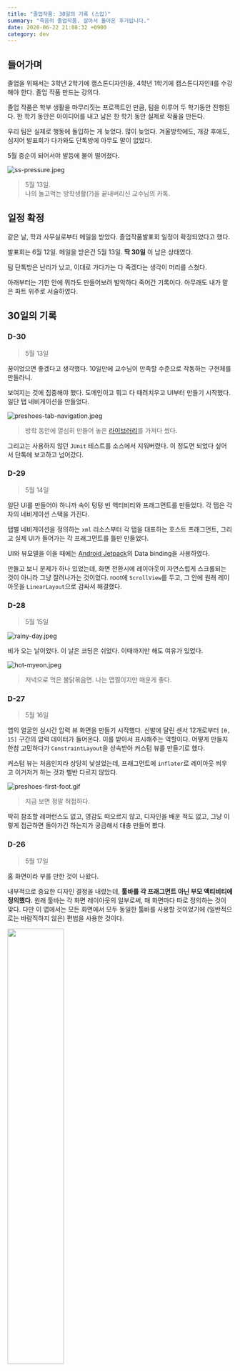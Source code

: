 ```yaml
---
title: "졸업작품: 30일의 기록 (스압)"
summary: "죽음의 졸업작품. 살아서 돌아온 후기입니다."
date: 2020-06-22 21:08:32 +0900
category: dev
---
```


## 들어가며

졸업을 위해서는 3학년 2학기에 캡스톤디자인I을, 4학년 1학기에 캡스톤디자인II를 수강해야 한다. 졸업 작품 만드는 강의다.

졸업 작품은 학부 생활을 마무리짓는 프로젝트인 만큼, 팀을 이루어 두 학기동안 진행된다. 한 학기 동안은 아이디어를 내고 남은 한 학기 동안 실제로 작품을 만든다.

우리 팀은 실제로 행동에 돌입하는 게 늦었다. 많이 늦었다. 겨울방학에도, 개강 후에도, 심지어 발표회가 다가와도 단톡방에 아무도 말이 없었다.

5월 중순이 되어서야 발등에 불이 떨어졌다.

![ss-pressure.jpeg](/assets/images/D8mk7Z6.jpg)

> 5월 13일.    
나의 놀고먹는 방학생활(?)을 끝내버리신 교수님의 카톡.

## 일정 확정

같은 날, 학과 사무실로부터 메일을 받았다. 졸업작품발표회 일정이 확정되었다고 했다.

발표회는 6월 12일. 메일을 받은건 5월 13일. **딱 30일** 이 남은 상태였다.

팀 단톡방은 난리가 났고, 이대로 가다가는 다 죽겠다는 생각이 머리를 스쳤다.

아래부터는 기한 안에 뭐라도 만들어보려 발악하다 죽어간 기록이다. 아무래도 내가 맡은 파트 위주로 서술하였다.

## 30일의 기록

### D-30

> 5월 13일

꿈이었으면 좋겠다고 생각했다. 10일만에 교수님이 만족할 수준으로 작동하는 구현체를 만들라니.

보여지는 것에 집중해야 했다. 도메인이고 뭐고 다 때려치우고 UI부터 만들기 시작했다. 일단 탭 네비게이션을 만들었다.

![preshoes-tab-navigation.jpeg](/assets/images/lrZhtdD.jpg)

> 방학 동안에 열심히 만들어 놓은 [라이브러리](https://github.com/potados99/android-essentials)를 가져다 썼다.

그리고는 사용하지 않던 `JUnit` 테스트를 소스에서 지워버렸다. 이 정도면 되었다 싶어서 단톡에 보고하고 넘어갔다.

### D-29

> 5월 14일

일단 UI를 만들어야 하니까 속이 텅텅 빈 액티비티와 프래그먼트를 만들었다. 각 탭은 각자의 네비게이션 스택을 가진다.

탭별 네비게이션을 정의하는 `xml` 리소스부터 각 탭을 대표하는 호스트 프래그먼트, 그리고 실제 UI가 들어가는 각 프래그먼트를 틀만 만들었다.

UI와 뷰모델을 이을 때에는 [Android Jetpack](https://www.google.com/aclk?sa=l&ai=DChcSEwiT7tTLvJXqAhVw05YKHeJKD-AYABAAGgJ0bA&sig=AOD64_2_vQ7qsrH68DCYl5JU9DZHzQyGOA&q=&ved=2ahUKEwj8z8_LvJXqAhXbwosBHXDLBpoQ0Qx6BAgNEAE&adurl=)의 Data binding을 사용하였다.

만들고 보니 문제가 하나 있었는데, 화면 전환시에 레이아웃이 자연스럽게 스크롤되는 것이 아니라 그냥 잘려나가는 것이었다. root에 `ScrollView`를 두고, 그 안에 원래 레이아웃을 `LinearLayout`으로 감싸서 해결했다.

### D-28

> 5월 15일

![rainy-day.jpeg](/assets/images/oR7nxHA.jpg)

비가 오는 날이었다. 이 날은 코딩은 쉬었다. 이때까지만 해도 여유가 있었다.

![hot-myeon.jpeg](/assets/images/Hq4jOII.jpg)

> 저녁으로 먹은 불닭볶음면. 나는 맵찔이지만 매운게 좋다.

### D-27

> 5월 16일

앱의 얼굴인 실시간 압력 뷰 화면을 만들기 시작했다. 신발에 달린 센서 12개로부터 `[0, 15]` 구간의 압력 데이터가 들어온다. 이를 받아서 표시해주는 역할이다. 어떻게 만들지 한참 고민하다가 `ConstraintLayout`을 상속받아 커스텀 뷰를 만들기로 했다.

커스텀 뷰는 처음인지라 상당히 낯설었는데, 프래그먼트에 `inflater`로 레이아웃 씌우고 이거저거 하는 것과 별반 다르지 않았다.

![preshoes-first-foot.gif](/assets/images/Ek0OaU9.gif)

> 지금 보면 정말 허접하다.

딱히 참조할 레퍼런스도 없고, 영감도 떠오르지 않고, 디자인을 배운 적도 없고, 그냥 이렇게 접근하면 돌아가긴 하는지가 궁금해서 대충 만들어 봤다.

### D-26

> 5월 17일

홈 화면이라 부를 만한 것이 나왔다.

내부적으로 중요한 디자인 결정을 내렸는데, **툴바를 각 프래그먼트 아닌 부모 액티비티에 정의했다.** 원래 툴바는 각 화면 레이아웃의 일부로써, 매 화면마다 따로 정의하는 것이 맞다. 다만 이 앱에서는 모든 화면에서 모두 동일한 툴바를 사용할 것이었기에 (일반적으로는 바람직하지 않은) 편법을 사용한 것이다.

<img src="/assets/images/Y7z8A9b.jpeg" width="50%">

> iOS의 시계 앱을 많이 참고했다.

### D-25

> 5월 18일

**디자인을 극적으로 개선했다.**

구글을 한참 뒤져 영감을 많이많이 얻었다. 앱 컨셉을 피트니스쪽이 아닌 테크와 의료, 조금 전문적인 방향으로 선회하면서 어둡고 있어보이는(?) 테마를 선택했다.

<img src="/assets/images/C1d2E3f.jpeg" width="50%">

> 기적적으로 적절한 발 모양 이미지를 얻었다.

내부적으로는 `style` 대신 현재 테마의 `attribute`를 사용하는 쪽으로 코드를 수정하였다.

예를 들어, `android:background="@color/backgroundLittleDark` 대신 `android:background="?attr/barBackground"`를 사용하였다. 그냥 상수인 `style` 대신, 선택한 테마에 따라 적절한 리소스가 배정되도록 하였다.

스타일 다루는 것은 예-전에 [QKSMS](https://play.google.com/store/apps/details?id=com.moez.QKSMS&hl=ko)라는 앱을 뜯어보면서 배웠다. 그리고 여기에 잘 써먹었다. ㅎㅎ

### D-24

> 5월 19일

보통 압력을 시각화할 때에는 열 분포와 비슷하게 표현한다. 압력이 센 곳은 빨갛게, 약한 곳은 파랗게.

이걸 도와주는 라이브러리가 있나 해서 찾아 보니 [AndroidHeatMap](https://www.google.com/url?sa=i&url=https%3A%2F%2Fgithub.com%2FHeartlandSoftware%2FAndroidHeatMap&psig=AOvVaw1rQoW_2X78mDDJ0fKbrkRt&ust=1592919292337000&source=images&cd=vfe&ved=0CA0QjhxqFwoTCJj6vPbEleoCFQAAAAAdAAAAABAD)이라는게 있었다.

<img src="/assets/images/U4v5W6X.gif" width="50%">

> AndroidHeatMap 적용 완료.

저 점 하나 하나를 마커(`marker`)라고 하는데, 마커 색상을 HSV gradation으로 주게 되어 있었다.

HSV 색 공간에 대한 이야기는 예전에 모니터 캘리브레이션 할 때나 올해 초 이미지 처리 배울 때에 잠깐 들어봤던 것이 전부였다. 사진에 있는 테두리로 갈수록 투명해지는 주황색을 구현하기 위해 무식한 방법을 취했다. 컬러 코드를 조금씩 바꿔가며 타이핑과 빌드를 수백 번 반복했다.

도메인과 데이터 레이어에서는 양 신발의 센서에서 들어오는 샘플을 하나로 합치기 위해 구글과 스택오버플로우에게 빌어 두 개의 `DataSource`를 가지는 `CombinedLiveData`를 구해다가 사용했다. `RxJava`같은 걸 쓰면 별 복잡하고 기괴한 데이터 흐름도 다룰 수 있던데, 그것에 비하면 이건 참 straightforward하다.

### D-23

> 5월 20일

이 날부터 학교에서 남아 썩기 시작했다.

드디어 홈 화면을 레이아웃부터 뷰모델까지 끝내고 도메인-데이터 레이어에 손을 대기 시작했다.

센서의 현재 값을 `LiveData`로 제공하는 `SensorStateRepository`를 두고, 이를 사용하여 기기 연결과 샘플 기록을 담당하는 `SensorDeviceService`를 두었다.

뷰모델에서는 실시간 센서 상태에 접근할 때에는 `SensorStateRepository`를 사용하였고, 센서 모듈과 연결을 하고자 할 때에는 `UseCase`를 통해 `SensorDeviceService`를 호출하였다.

홈 화면에 있는 압력 뷰가 잘 작동하는지 확인하기 위해 임의의 가짜 데이터를 생성하는 로직을 두었다.

이제 하드웨어가 슬슬 준비되어야 하는데, 하드웨어 담당 팀원은 프로토타입을 만들려면 멀어 보였다.

![sensor-very-first.jpeg](/assets/images/OBDKURe.jpg)

> 일정상 80%는 완성되어 있어야 했다.

날씨는 좋았다.

![weather-good.jpeg](/assets/images/ugwDeI1.jpg)

> 우리 학교가 노을이 참 예쁘다.

모여서 코딩하다가 지하철 역까지 뛰어서 막차 타고 집에 갔다.

![last-train.jpeg](/assets/images/NE2cZgl.jpg)
> 지하철역은 저-멀리에. 막차까지 남은 시간은 10분.

### D-22

> 5월 21일

발 압력 뷰(`FootPressureView`)를 여기저기서 쓰게 되었다. 이를 위해서 해당 뷰가 parent 뷰에 의해 크기가 정해질 수 있도록 수정하였다.

족저압 검사 화면을 구현하기 시작했다. 검사(diagnosis) 탭을 누르면 가능한 검사 목록이 나오고, 하나를 선택하면 검사 화면으로 넘어간다. 이때 이 넘어가는 transition에 애니메이션을 적용하였다.

![preshoes-diagnosis-done.jpeg](/assets/images/jaIg34I.jpg)

> 휴게실에서 완성했다. 리모델링된 휴게실 참 좋다. 학비는 이런 데에 써야지 ㅎ

`FootPressureView`는 압력 분포를 표시하기 위해 `AndroidHeatMap` 라이브러리를 사용하는데, 이 녀석이 UI 스레드에서 그래픽 렌더링을 처리하는 것이다. 이 작업은 무려 초당 100회가 넘게(센서의 샘플율이 좀 높다) 진행되는지라 화면 전환이 버벅였다. 그래서 백그라운드에서 코루틴으로 수행하도록 바꾸었다.

코루틴은 스레드와 다르게 **매우 저렴하다**. 하지만 스레드에 민감한 `Realm`같은 녀석과 함께 사용하면 대참사가 일어날 수도 있다 (후술한다...)

![restroom.jpeg](/assets/images/NFqsbjD.jpg)

> 정보기술대학교 휴게실 풍경

### D-21

> 5월 22일, 교수님에게 데모 영상 제출 D-1, 포스터 시안 마감일

**처음으로 밤을 샜다.**

홈 화면과 진단 화면에 이어 보고서 화면을 만들었다.

<img src="/assets/images/K7l8M9n.jpeg" width="50%">

> 당연히 데이터는 모두 뻥이다.

늘 하던 대로 프래그먼트에 `RecyclerView`를 만들고, `LayoutManager`는 `LinearLayoutManager`로, 데이터는 뷰모델에서 꺼내서 그대로 넘겨주고, 리스트 아이템은 적당히 `ConstraintLayout`으로 필요한 정보를 뿌리도록 했다.

어댑터에서는 `ViewHolder`를 상속받아 적당히 뷰를 찾아 데이터를 표시하는 코드를 양산해내었다.

프래그먼트가 만들어질 때에(`onCreate`) 뷰모델을 구해와서 데이터를 꺼내 그대로 어댑터에 끼워 넣어 주었다.

잘 돌아는 갔다. 포스터에 실릴 정도로 **'멋지지가 않'** 아서 문제였지. 팀원의 피드백을 바닥부터 끌어내어 모으고 모아 코드에 그대로 녹여내어 드렸다. 결국 새벽을 지나 아침에 해가 뜨고도 점심 가까이 못 잤다. 결국 그날 약속 취소했다.

팀원들은 학교에서 밤을 샜다. **하드웨어를 담당하는 팀원이 개 뻘짓 + 삽질** 을 해대는 바람에 데모 영상 촬영 당일까지 **하드웨어가 준비되지 않은 탓** 이었다.

상당한 환멸감이 느껴지는 날이었다.

### D-20

> 5월 23일, 교수님에게 데모 영상 제출 마감일

총체적 난국이었다.

하드웨어 담당자는 그토록 호언장담하던 완성 데드라인도 맞추지 못한 채 삽으로 흙이나 퍼나르고 있었다. 밤까지는 데모 영상을 제출해야 하는데, 납땜 연기 몇번 마시더니 그대로 두통을 호소하며 뻗어버렸다. 어쩔 수 없이 눈속임을 사용할 수 밖에 없었다.

![commit-fake-data.png](/assets/images/U0uB2RP.png)

> 커밋 메시지: "Generating fake data."

발을 세로로 4등분한 다음에 각 섹션별로 걸음 phase마다 가해지는 압력을 손으로 하나 하나 기입해가며 *자연스러워 보이는* 가짜 데이터 생성기를 만들었다.

<img src="/assets/images/T1m2N3O.gif" width="50%">

> 아는 상태로 보면 조금 부자연스럽다.

~~~Java
private val phaseToSectionWeights = arrayOf(
     listOf(0f, 0f, 0f, 0f),
     listOf(0f, 0f, 0f, 0f),
     listOf(0f, 0f, 0f, 0f),

     listOf(0f, 0f, 0f, 0f),
     listOf(0.25f, 0f, 0f, 0f),
     listOf(0.5f, 0f, 0f, 0f),
     listOf(0.75f, 0f, 0f, 0f),
     listOf(1f, 0f, 0f, 0f),
     listOf(1f, 0.3f, 0f, 0f),
     listOf(1f, 0.6f, 0f, 0f),
     listOf(1f, 1f, 0f, 0f),
     listOf(0.75f, 1f, 0.5f, 0f),
     listOf(0.5f, 1f, 1f, 0f),

     listOf(0f, 1f, 1f, 0.5f),
     listOf(0f, 0.5f, 1f, 0.75f),
     listOf(0f, 0f, 1f, 1f),
     listOf(0f, 0f, 0.6f, 1f),
     listOf(0f, 0f, 0.3f, 1f),
     listOf(0f, 0f, 0f, 1f),
     listOf(0f, 0f, 0f, 0.75f),
     listOf(0f, 0f, 0f, 0.5f),
     listOf(0f, 0f, 0f, 0.25f),
     listOf(0f, 0f, 0f, 0f),

     listOf(0f, 0f, 0f, 0f),
     listOf(0f, 0f, 0f, 0f),
     listOf(0f, 0f, 0f, 0f)
 )
~~~

> 한 걸음 내에서의 *자연스러운* 압력 변화는 저렇게 생겼다.

성공적으로 보이는 영상을 촬영, 제출하고 나니 뻗어있던 팀원이 컨디션을 회복했다.

그리고 막차를 놓친 나는 택시를 타고 집에 갔다.

![last-train-bye.jpeg](/assets/images/c5TVzD3.jpg)

> 지출 1만 5천원

### D-19

> 5월 24일 (일요일)

금요일에는 원래 약속이 있다. 그 약속을 일요일로 옮겼다.

### D-18

> 5월 25일

하드웨어는 마감 기한을 3일째 넘긴 후에도 진전이 없었다. 이 팀원이 이걸 해낼 것이라는 희망을 그냥 접었다.

안드로이드 휴대 전화와 센서 모듈은 블루투스로 연결된다. 신뢰성 있는 통신을 위한 블루투스 연결 기반이 이날 완성되었다.

안드로이드의 블루투스 라이브러리를 다음과 같이 사용하였다:

1. 페어링된 `BluetoothDevice`로부터 `BluetoothSocket`을 가져온다.
2. 소켓을 열고 `InputStream`을 얻어 백그라운드에서 계속 읽는다.
3. 프로토콜에 맞는 메시지가 들어오면 해석하여 처리한다.

한번에 잘 되면 좋았겠지만, `BluetoothSocket`을 가져오는 것 부터 문제 투성이였다.

`BluetoothDevice`로부터 소켓을 가져오는 `createRfcommSocketToServiceRecord` 메소드가 자꾸 `IOException`을 토했다. 스택오버플로를 한번 산책하고 와 `createRfcommSocketToServiceRecord` 해결책을 찾았다.

`createRfcommSocketToServiceRecord` 말고 숨겨진 `createRfcommSocket` 메소드가 존재했다. 이는 `@Hidden` 처리되어 있었지만, 자바의 reflection으로 꺼내어 쓸 수 있었다. 이를 `createRfcommSocketToServiceRecord`의 fallback method로 사용하여 실패하지 않는 연결을 구축할 수 있었다.

구현을 해 놓고 보니, `createRfcommSocketToServiceRecord`가 실패하는 원인이 궁금했다. 구글을 한 바퀴 더 돌고 오니, 해당 메소드를 호출할 때에 인자로 UUID `00001101-0000-1000-8000-00805F9B34FB`를 넘겨주면 된다고 한다.

`00001101-0000-1000-8000-00805F9B34FB`는 블루투스 프로토콜 중 **시리얼 포트 서비스를 위해 사용되는 UUID** 라고 한다. UUID를 변경한 후 fallback method까지 갈 것도 없이 바로 잘 연결되었다.

이 날은 비교적 이른 10시 반 즈음에 집에 갔다.

### D-17

> 5월 26일

도메인 레이어를 완성했다.

뷰모델의 모든 동작은 `UseCase`를 호출하고, `UseCase`는 `Service`나 `Repository`에게 실제 동작을 위임한다. `Service`와 `Repository`는 데이터 레이어에서 구현되며, DB에 접근하거나 기기와 연결하는 등 실제 구현을 담고 있다.

### D-16

> 5월 27일

**본의 아니게 구술 발표를 하게 되었다.**

![pr-for-me-q.jpeg](/assets/images/hTnNXtx.jpg)

> 아...ㅎㅎ

교수님이 시연 영상 제출하라고 지시하시던 당시에 "*완성되면 구술발표 하게 해주세요*" 라고 말해놓은 것이 화근이었다. 성공적으로 *보이는* 시연 영상이 구술 발표에 참여하고자 하는 적극적 의지의 표명으로 해석된 것.

이미 명단은 학과 사무실에 넘어갔고, 포스터 제작이 시작됐다.

**완성을 해야 했다.**

일단 reactive한 데이터 흐름을 위해 `Realm`을 도입했다. 무려 데이터 계층부터 표현 계층까지를 한번에 이어 주는, 가장 깊은 곳에서 데이터의 변경이 생기면 그것이 바로 자동으로 뷰에 반영되게 도와 주는, zero-copy 네이티브 데이터베이스이다.

`Realm`에 의존하여, 엔티티 대부분을 `RealmObject`로 바꾸는 등, `Realm`으로의 전환을 마쳤다.

이날 신발 센서 모듈 절반이 완성되었다며(절반은 작동하지 않는다 함) 팀원이 사진을 보내 왔다.

![preshoes-shoe-very-first.jpeg](/assets/images/DnxCkh9.jpg)

> 이때부터 매우 불길한 예감이 들었다.

그래도 날씨는 좋았다.

![campus-clouds.jpeg](/assets/images/iPUhDui.jpg)

> 오후 4시 29분.

### D-15

> 5월 28일

**하드웨어가 팀원 손에서 완성되기를 기대하기 어려워졌다.** 추가로 재료비를 신청하여 새로운 설계로 다시 만드는 방법을 추진하였다. 당장 **재료비 신청이 다음날까지** 였고, 학교에 도착한 시간이 오후 6시였다.

머리에 떠오른 구상대로 디바이스 마트에서 장바구니에 담고, 압력 센서를 가장 빨리 조달할 수 있는 국내 기업을 찾았다. 해당 기업 고객센터에 연락하여 결제 후 당일 발송된다는 소식을 듣고 구매처를 결정하였고, 구매할 품목을 엑셀로 작성하여 교수님의 승인을 받은 뒤 빠르게 학과 사무실에 전달하였다.

구술 발표 순서가 나왔다. 우리 팀은 10팀 중 8번째. 그나마 다행이었다.

이 프로젝트에서 앱이 의존하는 존재는 `센서 모듈`과 `서버`이다. 개발 과정에서 둘 다 사용 가능한 경우는 거의 없었기에, 둘 없이 앱을 온전하게 굴리면서도 기능을 테스트할 수 있는 방법이 필요했다.

안드로이드가 지원하는 product flavor를 사용했다. `실제 서버`/`목업 서버`와 `실제 센서 기기`/`가상 센서 기기`, 이렇게 총 4개의 경우에 따라 다른 소스 세트를 사용하여 빌드하였다.

블루투스 목업(가상 센서 기기)은 이전에 만든 `FakeDataGenerator`의 출력을 마치 블루투스 소켓을 통해 전달받는 것처럼 가상화하여 준다.

### D-14

> 5월 29일

소프트웨어는 안정기에 접어들었다.

앱에 아이콘과 스플래시 스크린을 추가하고, 검사 화면을 이탈할 때에 타이머가 멈추지 않는 버그를 해결하였다.

다만 이때까지도 하드웨어는 준비되지 않았다. 데이터 분석을 담당하는 팀원은 분석할 데이터를 수집하지 못해 큰 어려움을 겪었다.

### D-13

> 5월 30일

이 날은 카카오 바이크를 탔다 :)

![go-to-work-by-bike.jpeg](/assets/images/2OYL73B.jpg)

> 그리고 지하주차장에 주차해서 정지를 먹었다.

서버와의 통합을 시작하였다.

앱 내의 저수준 데이터 분석기의 출력을 서버로 전달하는 부분을 작성하였다.

`Retrofit2`를 사용했다. 늘 하던 대로 인터페이스를 정의하고 모델을 정의했다. 팀원이 작성한 서버의 API 문서가 확정되지 않아 초반에 어려움을 겪었다.

서버에서 반복적으로 `500`에러가 발생하여 원인을 찾아내느라 테스트에 애를 먹었다.

### D-12

> 5월 31일

서버와의 통합이 마무리되었고, 서버 목업도 작성을 마쳤다.

회원 관리 체계를 도입하면서 로그인 화면과 회원가입 UI를 추가하였다.

그리고 하드웨어는 결국 완성되지 않았다. 센서마다 물리적 특성도 다르고 입력값이 상당히 불안정했다.

![preshoes-shoe-fail.jpeg](/assets/images/k0wyGiA.jpg)

> 프로토타입의 프로토타입

### D-11

> 6월 1일

최종 발표 영상 제출 마감이 9일 남은 시점에서 하드웨어가 이 모양이었다.

![preshoes-shoe-epic-fail.gif](/assets/images/ZKZmcfC.gif)

> 망했음을 직감했다.

앱은 완성 단계에 이르렀으나, 하드웨어가 더 이상 팀원에게 맡길 수 없는 지경까지 가버렸다. 신청한 재료가 도착하면 바로 실행에 옮겨야 헀다.

일단 도면을 그렸다.

<img src="/assets/images/O1p2Q3r.jpeg" width="70%">

> 종이에 볼펜

그리고 디지털로 옮겼다.

<img src="/assets/images/G4h5I6j.png" width="70%">

> Graphics

회로는 아래처럼 브릿지 보드를 사용하여 제작할 계획을 세웠다.

![preshoes-circuit.jpeg](/assets/images/7734jHi.jpg)

### D-10

> 6월 2일

**부품이 도착했다.**

압력 센서와 브릿지 보드를 집에서 택배로 수령하고, 디바이스마트에서 구매한 부품은 마침 근처라 방문수령하였다.

![preshoes-materials.jpeg](/assets/images/kAk7zey.jpg)

> 디바이스마트가 집 앞에 있다.

압력 센서를 MCU와 연결하는 데에 필수인 pull-down 브릿지 보드 3개를 연장하여 12채널 브릿지 보드를 제작하였다.

![bridge-board-in-progress.jpeg](/assets/images/vk1PbtZ.jpg)

![bridge-board.jpeg](/assets/images/C8AC2Jl.jpg)

> 직접 만든 12채널 브릿지 보드. 정성스런 50포인트 납땜.

### D-9

> 6월 3일

슬슬 마감의 압박이 찾아오기 시작했다.

나머지 한 쪽 브릿지 보드도 제작을 마쳤다.

![bridge-board-both.jpeg](/assets/images/BR8f8zp.jpg)

> 케이블도 만들었다. 소켓은 몰렉스 5264.

그리고 바로 센서 패널(깔창 부분) 제작에 착수했다.

![preshoes-new-prototype.jpeg](/assets/images/ZXzdynV.jpg)

> 아름답지는 않다.

제작 도중 예상치 못한 복병을 마주했다. 케이블이 너무 두꺼워서 얇게 만들 수가 없는 것. 주문제작형 인쇄 박막 기판을 만들자니 돈과 시간이 없고, 피복 달린 케이블을 그대로 쓰자니 내구도와 완성도가 심각하게 떨어질 것 같았다.

한참 동안 구글신에게 빌어 영감을 얻는 뒤 내린 결론은, **구리 박막을 전선으로 하여 flex PCB를 직접 만들자** 는 것이었다.

### D-8

> 6월 4일

이날은 새벽부터 시작했다. 잠을 잘 수가 없었다.

구리 박막은 없지만 구리 테이프는 있었다. 구리 테이프를 가공하려면 비닐 커터가 필요하다. 그런데 당장 비닐 커터를 대여해서 사용할 수 있는 곳이 생각나지 않았다. 다른 대안을 찾아야 했다.

혹시나 학교 4호관에 새로 생긴 Maker space에 장비가 있나 싶어 홈페이지를 찾아가 보았다. 비닐 커터는 없었지만 레이저 커터가 두 대나 있었다. 레이저 커터에 대해 알아 보니, 얇은 재료는 물론, 어느 정도 두꺼운 재료도 깔끔하게 잘라내는 도구였다. 바로 예약을 하고 도면을 그렸다.

<img src="/assets/images/S4t5U6v.png" width="70%">

> 맥의 Graphics 앱 사용, 앱스토어에 있다.

레이저 커터에게 작업을 지시해야 하니, 도면을 일러스트레이터로 옮겨서 `.dxf` 포맷으로 export했다.

![preshoes-wire-preview.png](/assets/images/olfs5Cg.png)

> 3D 미리보기

잠깐 동안 잠을 잔 뒤에 학교로 이동하였다.

레이저 커터에 재료를 넣고 도면을 업로드하여 가공을 시작하였는데, **구리 테이프가 잘리지 않았다.** 이게 무슨 일인가 싶어 같은 위치에 종이를 두었더니 잘 잘렸다. 금속은 아무리 얇아도 자를 수 없는 모양이었다.

![preshoes-laser-fail.jpeg](/assets/images/Al8viQE.jpg)

> 구리 테이프에는 흠집조차 나지 않았다.

결국 가내수공업을 택했다.

![preshoes-wire-hand-1.jpeg](/assets/images/CxxWtmy.jpg)

> 구리 테이프에 도면을 붙여 가위로 수동 가공(...)

여기서 팀워크가 빛을 발휘했다. 아주 빠른 시간 안에 모든 배선을 가공해 내었다.

![preshoes-wire-hand-2.jpeg](/assets/images/simSxIj.jpg)

> 가공 후 딱풀로 붙였다.

자정이 지나기 전에 한쪽을 완성했다.

![preshoes-one-done.jpeg](/assets/images/2ngqKkJ.jpg)

> 센서와 구리테이프는 얇은 배선과 납으로 연결했다.

나머지 한 쪽은 밤에 학교에서 머무르며 만들었다.

### D-7

> 6월 5일

이미 한 쪽을 만들어 놓은 터라 레퍼런스와 노하우를 모두 보유하고 있었다. 덕분에 다른 한 쪽은 훨씬 깔끔하게 만들 수 있었다.

![preshoes-so-clean.jpeg](/assets/images/RnSn2zi.jpg)

> 깔끔한 순간접착제 마감

![preshoes-drying.jpeg](/assets/images/AV8BpjC.jpg)

> 말리는 중.

그렇게 다 완성하고 아침 8시에 학교를 나왔다.

![going-home-morning.jpeg](/assets/images/82EtnLX.jpg)

> 안개가 가득 꼈다.

### D-6

> 6월 6일

마감 작업을 시작했다. 신발 속에 들어가서도 파손되면 안 되며, 적당히 유연해야 했다. 팀원의 아이디어를 차용하여 절연테이프로 센서 패널을 마감하였다.

![preshoes-finishing.jpeg](/assets/images/IJvXFyh.jpg)

> 폭이 아주 넓은 전기테이프가 있었으면 하는 바람이었다.

그렇게 하나의 세트가 완성되었다.

![preshoes-single-set.jpeg](/assets/images/ezMqfF9.jpg)

> 왼쪽부터 배터리, MCU 보드, 블루투스 모듈, 브릿지 보드, 센서 패널.

나머지 한 쪽도 완성한 후 테스트를 진행하였다.

![preshoes-works.gif](/assets/images/z3Cuzhs.gif)

**기대한 만큼 잘 작동하였다.**

### D-5

> 6월 7일

이 날은 집에서 편히 쉬다가 발표 자료를 만들었다. 발표에 할당된 시간은 5분이었는데, 구현 이야기로 채우니 심히 모자라 아쉬웠다.

### D-4

> 6월 8일

![preshoes-look.png](/assets/images/JqqRgs7.png)

> 정보대 앞

마감 완료한 패키지를 신발에 장착하였다.

신발, 앱, 서버와의 연동을 점검하고 최종 발표 영상에 넣을 시연 영상을 촬영했다.

### D-3

> 6월 9일, 최종 발표 영상 제출 D-1.

역할이 사라진 (전)하드웨어 담당 팀원이 영상 편집을 맡겠다고 나섰다.

영상 제출까지는 30시간 이상이 남은 상태.

### D-2

> 6월 10일, 최종 발표 영상 제출 마감.

영상 제출 마감은 오전 11시였다. 편집을 맡겠다고 했던 팀원은 전날 확보해둔 24시간을 모두 소비하고 자정이 지나서야 편집을 시작하였다. 이마저도 노트북의 퍼포먼스나 전원 공급 문제로 차질이 생겨 아침까지 최종 렌더링된 편집본을 받아볼 수 없는 상황이었다.

결국 내가 했다.

IdeaBoom 사이트에 올라갈 상세 설명도 작성하였다. HTML 에디터를 지원하기에, 원하는 것을 모두 표현할 수 있었다.

### D-1

> 6월 11일, 졸업작품발표회 D-1.

IdeaBoom에 올라간 작품에 좋아요가 몇 개나 달리는지 구경했다.

발표회 당일 시연을 위해 리허설을 진행하였다. 프로젝트 특성 상 휴대전화 화면과 사람이 걷는 모습을 동시에 보여 주어야 했기에 다음 옵션들이 후보에 올랐다.

- 휴대전화 화면과 사람이 걷는 모습을 동시에 카메라에 담기.
- 휴대전화 화면을 미러링하고, 사람이 걷는 모습을 카메라에 담아 화면 분할로 표시하기.

가시성과 깔끔함을 위해 후자를 택하였다.

### D-0

> 6월 12일, 졸업작품발표회 당일.

아침 일찍 학교에 모였다.

카메라를 고정하기 위해 삼각대를 들고 갔다.

휴대전화와 신발을 연결하고, 화면을 컴퓨터에 미러링하였다. 카메라를 설치하고 컴퓨터에 연결하여 두 화면을 동시에 띄워 Zoom 화면 공유로 송출하였다. 약간의 딜레이 이슈가 있어 여러 솔루션을 검토해 보았고, `LTE-핫스팟` + `TeamViewer` 환경에서 가능한 가장 만족스러운 품질을 얻을 수 있었다.

앞에 7팀이 있어 우리 팀까지 오는 데에 시간이 조금 걸렸다. 교수님의 질문은 역시 날카로웠다. 긴장이 되면서도 한편으로는 빨리 끝났으면 좋겠다는 생각이 들었다.

우리 팀의 차례가 되어 시연을 시작하였다. 초반에 연결 문제로 1분 가량 심장이 떨리는 일이 있었지만 다행히 너그럽게 넘어가 주셨다. 시연이 끝난 후 질의응답 시간이 찾아왔다. 데이터 분석을 담당한 팀원은 전문성을 드러내며 좋은 답변을 내놓았다. 나는 방심하고 또 긴장한 탓에 구현 과정에서 느끼고 배운 것들을 절반도 꺼내지 못했다. 아쉽긴 하였으나 최악은 면하였다.

발표회는 일정보다 이르게, 정오에 끝났다.

밖에 나가 보니 공대 앞에 장미가 만개하였다.

![roses-in-campus.jpeg](/assets/images/WwLFJmc.jpg)

## 마치며

CPU에게 일 시키는 것에 특화된 컴퓨터 공학 전공자에게 있어 실제 세계에서 물리적인 일을 하는 것은 전문 영역 밖의 일이다. 하드웨어를 만들면서 공학 전공과목 하나 들은 적 없는 내가 공대와 친해진 기분이 들었다.

소통과 협업 능력이 항상 화두가 되는 것은 그것이 중요하지만 부재하는 경우가 많기 때문일 것이다. 나 또한 예외가 아니어서, 서로 지향하는 가치가 다른 경우에 미숙하게 대처하는 우를 범하였다. 개발자로서는 1인분 이상을 해내었으나 팀장으로서의 책무를 다하지 못한 것에 책임감을 느낀다.

이제는 다 끝나서 다행이라는 생각이 든다. 너무 많은 인내력을 이 프로젝트에 소비해 버렸다. 당분간은 쉬고 싶다.
